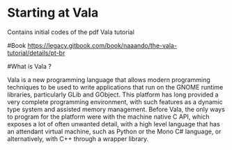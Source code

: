 # Starting at Vala
Contains initial codes of the pdf Vala tutorial

#Book
https://legacy.gitbook.com/book/naaando/the-vala-tutorial/details/pt-br

#What is Vala ? 

Vala is a new programming language that allows modern programming techniques to be used to write applications that run on the GNOME runtime libraries, particularly GLib and GObject. This platform has long provided a very complete programming environment, with such features as a dynamic type system and assisted memory management. Before Vala, the only ways to program for the platform were with the machine native C API, which exposes a lot of often unwanted detail, with a high level language that has an attendant virtual machine, such as Python or the Mono C# language, or alternatively, with C++ through a wrapper library.
